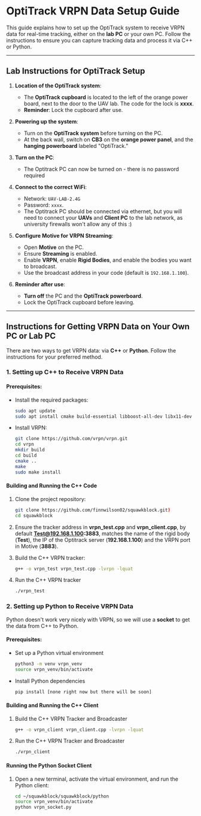 # OptiTrack VRPN Data Setup Guide

This guide explains how to set up the OptiTrack system to receive VRPN data for real-time tracking, either on the **lab PC** or your own PC. Follow the instructions to ensure you can capture tracking data and process it via C++ or Python.

---

## Lab Instructions for OptiTrack Setup

1. **Location of the OptiTrack system**:
   - The **OptiTrack cupboard** is located to the left of the orange power board, next to the door to the UAV lab. The code for the lock is **xxxx**.
   - **Reminder**: Lock the cupboard after use.

2. **Powering up the system**:
   - Turn on the **OptiTrack system** before turning on the PC.
   - At the back wall, switch on **CB3** on the **orange power panel**, and the **hanging powerboard** labeled "OptiTrack."
   
3. **Turn on the PC**:
   - The Optitrack PC can now be turned on - there is no password required

4. **Connect to the correct WiFi**:
   - Network: `UAV-LAB-2.4G`
   - Password: `xxxx`.
   - The Optitrack PC should be connected via ethernet, but you will need to connect your **UAVs** and **Client PC** to the lab network, as university firewalls won't allow any of this :)

5. **Configure Motive for VRPN Streaming**:
   - Open **Motive** on the PC.
   - Ensure **Streaming** is enabled.
   - Enable **VRPN**, enable **Rigid Bodies**, and enable the bodies you want to broadcast.
   - Use the broadcast address in your code (default is `192.168.1.100`).

6. **Reminder after use**:
   - **Turn off** the PC and the **OptiTrack powerboard**.
   - Lock the OptiTrack cupboard before leaving.

---

## Instructions for Getting VRPN Data on Your Own PC or Lab PC

There are two ways to get VRPN data: via **C++** or **Python**. Follow the instructions for your preferred method.

### 1. Setting up C++ to Receive VRPN Data

#### Prerequisites:
- Install the required packages:
  ```bash
  sudo apt update
  sudo apt install cmake build-essential libboost-all-dev libx11-dev libxext-dev g++ git
  ```
- Install VRPN:
  ``` bash
  git clone https://github.com/vrpn/vrpn.git
  cd vrpn
  mkdir build
  cd build
  cmake ..
  make
  sudo make install
  ```

#### Building and Running the C++ Code

1. Clone the project repository:
    ```bash
    git clone https://github.com/finnwilson02/squawkblock.git)
    cd squawkblock
    ```

2. Ensure the tracker address in **vrpn_test.cpp** and **vrpn_client.cpp**, by default **Test@192.168.1.100:3883**, matches the name of the rigid body (**Test**), the IP of the Optitrack server (**192.168.1.100**) and the VRPN port in Motive (**3883**).
    
3. Build the C++ VRPN tracker:
    ```bash
    g++ -o vrpn_test vrpn_test.cpp -lvrpn -lquat
    ```

4. Run the C++ VRPN tracker
    ```bash
    ./vrpn_test
    ```

### 2. Setting up Python to Receive VRPN Data

Python doesn't work very nicely with VRPN, so we will use a **socket** to get the data from C++ to Python.

#### Prerequisites:

- Set up a Python virtual environment
    ```bash
    python3 -m venv vrpn_venv
    source vrpn_venv/bin/activate
    ```

- Install Python dependencies
    ```bash
    pip install [none right now but there will be soon]
    ```

#### Building and Running the C++ Client

1. Build the C++ VRPN Tracker and Broadcaster
    ```bash
    g++ -o vrpn_client vrpn_client.cpp -lvrpn -lquat
    ```

2. Run the C++ VRPN Tracker and Broadcaster
    ```bash
    ./vrpn_client
    ```

#### Running the Python Socket Client
1. Open a new terminal, activate the virtual environment, and run the Python client:
    ```bash
    cd ~/squawkblock/squawkblock/python
    source vrpn_venv/bin/activate
    python vrpn_socket.py
    ```

